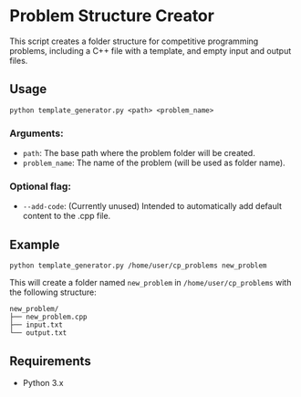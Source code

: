 # Problem Structure Creator

This script creates a folder structure for competitive programming problems, including a C++ file with a template, and empty input and output files.

## Usage

```
python template_generator.py <path> <problem_name>
```

### Arguments:
- `path`: The base path where the problem folder will be created.
- `problem_name`: The name of the problem (will be used as folder name).

### Optional flag:
- `--add-code`: (Currently unused) Intended to automatically add default content to the .cpp file.

## Example

```
python template_generator.py /home/user/cp_problems new_problem
```

This will create a folder named `new_problem` in `/home/user/cp_problems` with the following structure:

```
new_problem/
├── new_problem.cpp
├── input.txt
└── output.txt
```

## Requirements

- Python 3.x
